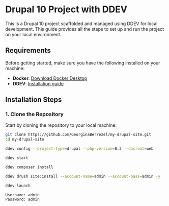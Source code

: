 # Drupal 10 Project with DDEV

This is a Drupal 10 project scaffolded and managed using DDEV for local development. This guide provides all the steps to set up and run the project on your local environment.

## Requirements

Before getting started, make sure you have the following installed on your machine:

- **Docker**: [Download Docker Desktop](https://www.docker.com/products/docker-desktop)
- **DDEV**: [Installation guide](https://ddev.readthedocs.io/en/stable/#installation)

## Installation Steps

### 1. Clone the Repository

Start by cloning the repository to your local machine:

```bash
git clone https://github.com/GeorginaBerrezel/my-drupal-site.git
cd my-drupal-site

ddev config --project-type=drupal --php-version=8.3 --docroot=web

ddev start

ddev composer install

ddev drush site:install --account-name=admin --account-pass=admin -y

ddev launch

Username: admin
Password: admin


